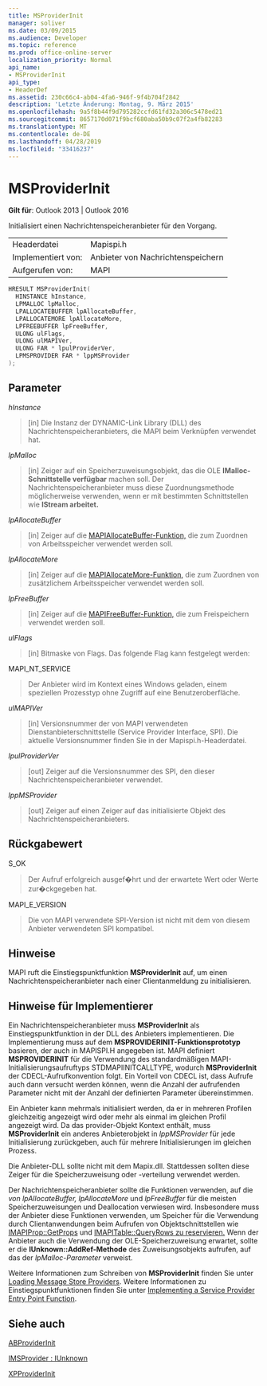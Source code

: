 ```yaml
---
title: MSProviderInit
manager: soliver
ms.date: 03/09/2015
ms.audience: Developer
ms.topic: reference
ms.prod: office-online-server
localization_priority: Normal
api_name:
- MSProviderInit
api_type:
- HeaderDef
ms.assetid: 230c66c4-ab04-4fa6-946f-9f4b704f2842
description: 'Letzte Änderung: Montag, 9. März 2015'
ms.openlocfilehash: 9a5f8b44f9d795282ccfd61fd32a306c5478ed21
ms.sourcegitcommit: 8657170d071f9bcf680aba50b9c07f2a4fb82283
ms.translationtype: MT
ms.contentlocale: de-DE
ms.lasthandoff: 04/28/2019
ms.locfileid: "33416237"
---
```

# <a name="msproviderinit"></a>MSProviderInit

  
  
**Gilt für**: Outlook 2013 | Outlook 2016 
  
Initialisiert einen Nachrichtenspeicheranbieter für den Vorgang.
  
|||
|:-----|:-----|
|Headerdatei  <br/> |Mapispi.h  <br/> |
|Implementiert von:  <br/> |Anbieter von Nachrichtenspeichern  <br/> |
|Aufgerufen von:  <br/> |MAPI  <br/> |
   
```cpp
HRESULT MSProviderInit(
  HINSTANCE hInstance,
  LPMALLOC lpMalloc,
  LPALLOCATEBUFFER lpAllocateBuffer,
  LPALLOCATEMORE lpAllocateMore,
  LPFREEBUFFER lpFreeBuffer,
  ULONG ulFlags,
  ULONG ulMAPIVer,
  ULONG FAR * lpulProviderVer,
  LPMSPROVIDER FAR * lppMSProvider
);
```

## <a name="parameters"></a>Parameter

 _hInstance_
  
> [in] Die Instanz der DYNAMIC-Link Library (DLL) des Nachrichtenspeicheranbieters, die MAPI beim Verknüpfen verwendet hat. 
    
 _lpMalloc_
  
> [in] Zeiger auf ein Speicherzuweisungsobjekt, das die OLE **IMalloc-Schnittstelle verfügbar** machen soll. Der Nachrichtenspeicheranbieter muss diese Zuordnungsmethode möglicherweise verwenden, wenn er mit bestimmten Schnittstellen wie **IStream arbeitet.** 
    
 _lpAllocateBuffer_
  
> [in] Zeiger auf die [MAPIAllocateBuffer-Funktion,](mapiallocatebuffer.md) die zum Zuordnen von Arbeitsspeicher verwendet werden soll. 
    
 _lpAllocateMore_
  
> [in] Zeiger auf die [MAPIAllocateMore-Funktion,](mapiallocatemore.md) die zum Zuordnen von zusätzlichem Arbeitsspeicher verwendet werden soll. 
    
 _lpFreeBuffer_
  
> [in] Zeiger auf die [MAPIFreeBuffer-Funktion,](mapifreebuffer.md) die zum Freispeichern verwendet werden soll. 
    
 _ulFlags_
  
> [in] Bitmaske von Flags. Das folgende Flag kann festgelegt werden:
    
MAPI_NT_SERVICE 
  
> Der Anbieter wird im Kontext eines Windows geladen, einem speziellen Prozesstyp ohne Zugriff auf eine Benutzeroberfläche. 
    
 _ulMAPIVer_
  
> [in] Versionsnummer der von MAPI verwendeten Dienstanbieterschnittstelle (Service Provider Interface, SPI). Die aktuelle Versionsnummer finden Sie in der Mapispi.h-Headerdatei. 
    
 _lpulProviderVer_
  
> [out] Zeiger auf die Versionsnummer des SPI, den dieser Nachrichtenspeicheranbieter verwendet. 
    
 _lppMSProvider_
  
> [out] Zeiger auf einen Zeiger auf das initialisierte Objekt des Nachrichtenspeicheranbieters.
    
## <a name="return-value"></a>Rückgabewert

S_OK 
  
> Der Aufruf erfolgreich ausgef�hrt und der erwartete Wert oder Werte zur�ckgegeben hat. 
    
MAPI_E_VERSION 
  
> Die von MAPI verwendete SPI-Version ist nicht mit dem von diesem Anbieter verwendeten SPI kompatibel.
    
## <a name="remarks"></a>Hinweise

MAPI ruft die Einstiegspunktfunktion **MSProviderInit** auf, um einen Nachrichtenspeicheranbieter nach einer Clientanmeldung zu initialisieren. 
  
## <a name="notes-to-implementers"></a>Hinweise für Implementierer

Ein Nachrichtenspeicheranbieter muss **MSProviderInit** als Einstiegspunktfunktion in der DLL des Anbieters implementieren. Die Implementierung muss auf dem **MSPROVIDERINIT-Funktionsprototyp** basieren, der auch in MAPISPI.H angegeben ist. MAPI definiert **MSPROVIDERINIT** für die Verwendung des standardmäßigen MAPI-Initialisierungsaufruftyps STDMAPIINITCALLTYPE, wodurch **MSProviderInit** der CDECL-Aufrufkonvention folgt. Ein Vorteil von CDECL ist, dass Aufrufe auch dann versucht werden können, wenn die Anzahl der aufrufenden Parameter nicht mit der Anzahl der definierten Parameter übereinstimmen. 
  
Ein Anbieter kann mehrmals initialisiert werden, da er in mehreren Profilen gleichzeitig angezeigt wird oder mehr als einmal im gleichen Profil angezeigt wird. Da das provider-Objekt Kontext enthält, muss **MSProviderInit** ein anderes Anbieterobjekt in  _lppMSProvider_ für jede Initialisierung zurückgeben, auch für mehrere Initialisierungen im gleichen Prozess. 
  
Die Anbieter-DLL sollte nicht mit dem Mapix.dll. Stattdessen sollten diese Zeiger für die Speicherzuweisung oder -verteilung verwendet werden. 
  
Der Nachrichtenspeicheranbieter sollte die Funktionen verwenden, auf die  _von lpAllocateBuffer,_  _lpAllocateMore_ und  _lpFreeBuffer_ für die meisten Speicherzuweisungen und Deallocation verwiesen wird. Insbesondere muss der Anbieter diese Funktionen verwenden, um Speicher für die Verwendung durch Clientanwendungen beim Aufrufen von Objektschnittstellen wie [IMAPIProp::GetProps](imapiprop-getprops.md) und [IMAPITable::QueryRows zu reservieren.](imapitable-queryrows.md) Wenn der Anbieter auch die Verwendung der OLE-Speicherzuweisung erwartet, sollte er die **IUnknown::AddRef-Methode** des Zuweisungsobjekts aufrufen, auf das der  _lpMalloc-Parameter_ verweist. 
  
Weitere Informationen zum Schreiben von **MSProviderInit** finden Sie unter [Loading Message Store Providers](loading-message-store-providers.md). Weitere Informationen zu Einstiegspunktfunktionen finden Sie unter [Implementing a Service Provider Entry Point Function](implementing-a-service-provider-entry-point-function.md). 
  
## <a name="see-also"></a>Siehe auch



[ABProviderInit](abproviderinit.md)
  
[IMSProvider : IUnknown](imsprovideriunknown.md)
  
[XPProviderInit](xpproviderinit.md)

